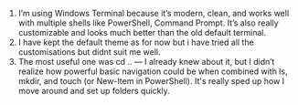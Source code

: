 1. I’m using Windows Terminal because it’s modern, clean, and works well with multiple shells like PowerShell, Command Prompt. It’s also really customizable and looks much better than the old default terminal.
2. I have kept the default theme as for now but i have tried all the customisations but didnt suit me well.
3. The most useful one was cd .. — I already knew about it, but I didn’t realize how powerful basic navigation could be when combined with ls, mkdir, and touch (or New-Item in PowerShell). It's really sped up how I move around and set up folders quickly.
